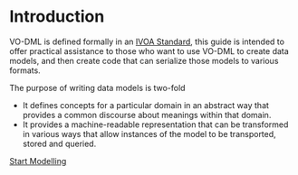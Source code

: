 # Introduction

VO-DML is defined formally in an [IVOA Standard](https://www.ivoa.net/documents/VODML/index.html), 
this guide is intended to offer practical assistance to those who want to 
use VO-DML to create data models, and then create code that can serialize those 
models to various formats. 

The purpose of writing data models is two-fold

* It defines concepts for a particular domain in an abstract way that provides a common discourse about meanings within that domain.
* It provides a machine-readable representation that can be transformed in various ways that allow 
  instances of the model to be transported, stored and queried.


[Start Modelling](Installation.md)